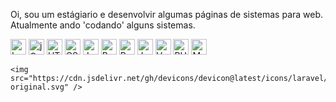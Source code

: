 Oi, sou um estágiario e desenvolvir algumas páginas de sistemas para web. Atualmente ando 'codando' alguns sistemas.
<div>
    <img src="https://cdn.jsdelivr.net/gh/devicons/devicon/icons/laravel/laravel-plain.svg" width="25" height="25" alt="Laravel"/>
    <img src="https://cdn.jsdelivr.net/gh/devicons/devicon/icons/jquery/jquery-original.svg" width="25" height="25" alt="jQuery"/>
    <img src="https://cdn.jsdelivr.net/gh/devicons/devicon/icons/html5/html5-original.svg" width="25" height="25" alt="HTML5"/>
    <img src="https://cdn.jsdelivr.net/gh/devicons/devicon/icons/css3/css3-original.svg" width="25" height="25" alt="CSS3"/>
    <img src="https://cdn.jsdelivr.net/gh/devicons/devicon/icons/javascript/javascript-original.svg" width="25" height="25" alt="JavaScript"/>
    <img src="https://cdn.jsdelivr.net/gh/devicons/devicon/icons/bootstrap/bootstrap-original.svg" width="25" height="25" alt="Bootstrap"/>
    <img src="https://cdn.jsdelivr.net/gh/devicons/devicon/icons/python/python-original.svg" width="25" height="25" alt="Python"/>
    <img src="https://cdn.jsdelivr.net/gh/devicons/devicon/icons/java/java-original.svg" width="25" height="25" alt="Java"/>
    <img src="https://cdn.jsdelivr.net/gh/devicons/devicon/icons/vuejs/vuejs-original.svg" width="25" height="25" alt="Vue.js"/>
    <img src="https://cdn.jsdelivr.net/gh/devicons/devicon/icons/php/php-original.svg" width="25" height="25" alt="PHP"/>
    <img src="https://cdn.jsdelivr.net/gh/devicons/devicon/icons/mysql/mysql-original.svg" width="25" height="25" alt="MySQL"/>

    <img src="https://cdn.jsdelivr.net/gh/devicons/devicon@latest/icons/laravel/laravel-original.svg" />
          
</div>


<!--
**ProgramadorVictor/ProgramadorVictor** is a ✨ _special_ ✨ repository because its `README.md` (this file) appears on your GitHub profile.

Here are some ideas to get you started:

- 🔭 I’m currently working on ...
- 🌱 I’m currently learning ...
- 👯 I’m looking to collaborate on ...
- 🤔 I’m looking for help with ...
- 💬 Ask me about ...
- 📫 How to reach me: ...
- 😄 Pronouns: ...
- ⚡ Fun fact: ...
-->
